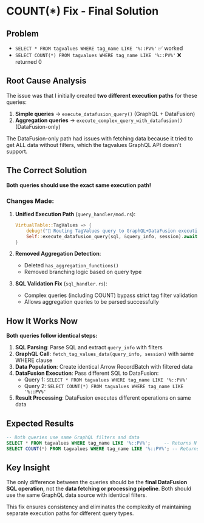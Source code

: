 # COUNT(*) Fix - Final Solution

## Problem
- `SELECT * FROM tagvalues WHERE tag_name LIKE '%::PV%'` ✅ worked
- `SELECT COUNT(*) FROM tagvalues WHERE tag_name LIKE '%::PV%'` ❌ returned 0

## Root Cause Analysis
The issue was that I initially created **two different execution paths** for these queries:

1. **Simple queries** → `execute_datafusion_query()` (GraphQL + DataFusion)
2. **Aggregation queries** → `execute_complex_query_with_datafusion()` (DataFusion-only)

The DataFusion-only path had issues with fetching data because it tried to get ALL data without filters, which the tagvalues GraphQL API doesn't support.

## The Correct Solution
**Both queries should use the exact same execution path!**

### Changes Made:

1. **Unified Execution Path** (`query_handler/mod.rs`):
   ```rust
   VirtualTable::TagValues => {
       debug!("🔀 Routing TagValues query to GraphQL+DataFusion execution: {}", sql.trim());
       Self::execute_datafusion_query(sql, &query_info, session).await
   }
   ```

2. **Removed Aggregation Detection**:
   - Deleted `has_aggregation_functions()` 
   - Removed branching logic based on query type

3. **SQL Validation Fix** (`sql_handler.rs`):
   - Complex queries (including COUNT) bypass strict tag filter validation
   - Allows aggregation queries to be parsed successfully

## How It Works Now

**Both queries follow identical steps:**

1. **SQL Parsing**: Parse SQL and extract `query_info` with filters
2. **GraphQL Call**: `fetch_tag_values_data(query_info, session)` with same WHERE clause
3. **Data Population**: Create identical Arrow RecordBatch with filtered data  
4. **DataFusion Execution**: Pass different SQL to DataFusion:
   - Query 1: `SELECT * FROM tagvalues WHERE tag_name LIKE '%::PV%'`
   - Query 2: `SELECT COUNT(*) FROM tagvalues WHERE tag_name LIKE '%::PV%'`
5. **Result Processing**: DataFusion executes different operations on same data

## Expected Results
```sql
-- Both queries use same GraphQL filters and data
SELECT * FROM tagvalues WHERE tag_name LIKE '%::PV%';     -- Returns N rows
SELECT COUNT(*) FROM tagvalues WHERE tag_name LIKE '%::PV%'; -- Returns COUNT = N
```

## Key Insight
The only difference between the queries should be the **final DataFusion SQL operation**, not the **data fetching or processing pipeline**. Both should use the same GraphQL data source with identical filters.

This fix ensures consistency and eliminates the complexity of maintaining separate execution paths for different query types.